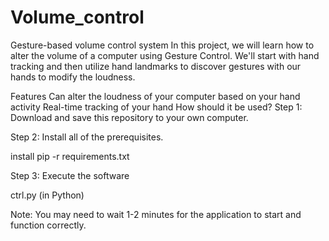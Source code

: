 # Volume_control
Gesture-based volume control system
In this project, we will learn how to alter the volume of a computer using Gesture Control. We'll start with hand tracking and then utilize hand landmarks to discover gestures with our hands to modify the loudness.

Features
Can alter the loudness of your computer based on your hand activity
Real-time tracking of your hand
How should it be used?
Step 1: Download and save this repository to your own computer.

Step 2: Install all of the prerequisites.

install pip -r requirements.txt

Step 3: Execute the software

ctrl.py (in Python)

Note: You may need to wait 1-2 minutes for the application to start and function correctly.

